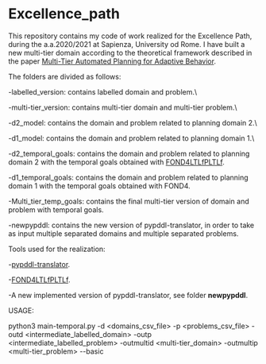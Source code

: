 # Excellence_path
This repository contains my  code of work realized for the Excellence Path, during the a.a.2020/2021 at Sapienza, University od Rome.
I have built a new multi-tier domain according to the theoretical framework described in the paper [Multi-Tier Automated Planning for Adaptive Behavior](https://arxiv.org/abs/2002.12445).

The folders are divided as follows:

-labelled_version: contains labelled domain and problem.\

-multi-tier_version: contains multi-tier domain and multi-tier problem.\

-d2_model: contains the domain and problem related to planning domain 2.\

-d1_model: contains the domain and problem related to planning domain 1.\

-d2_temporal_goals: contains the domain and problem related to planning domain 2 with the temporal goals obtained with [FOND4LTLfPLTLf](https://github.com/whitemech/FOND4LTLf).

-d1_temporal_goals: contains the domain and problem related to planning domain 1 with the temporal goals obtained with FOND4.

-Multi_tier_temp_goals: contains the final multi-tier version of domain and problem with temporal goals.

-newpypddl: contains the new version of pypddl-translator, in order to take as input multiple separated domains and multiple separated problems.


Tools used for the realization:

-[pypddl-translator](https://github.com/ssardina-planning/pypddl-translator).

-[FOND4LTLfPLTLf](https://github.com/whitemech/FOND4LTLf).

-A new implemented version of pypddl-translator, see folder **newpypddl**.



USAGE:

python3 main-temporal.py -d <domains_csv_file> -p <problems_csv_file> -outd <intermediate_labelled_domain> -outp <intermediate_labelled_problem> -outmultid <multi-tier_domain> -outmultip <multi-tier_problem> --basic



